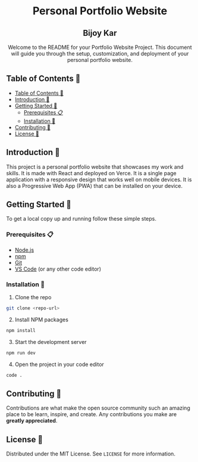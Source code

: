 <h1 align="center"> Personal Portfolio Website</h1>

<h2 align="center"> Bijoy Kar</h2>

<p align="center">
Welcome to the README for your Portfolio Website Project. This document will guide you through the setup, customization, and deployment of your personal portfolio website.
</p>

## Table of Contents 📑

- [Table of Contents 📑](#table-of-contents-)
- [Introduction 🚀](#introduction-)
- [Getting Started 🏁](#getting-started-)
  - [Prerequisites 📋](#prerequisites-)
  - [Installation 🔧](#installation-)
- [Contributing 🤝](#contributing-)
- [License 📝](#license-)

## Introduction 🚀

This project is a personal portfolio website that showcases my work and skills. It is made with React and deployed on Verce. It is a single page application with a responsive design that works well on mobile devices. It is also a Progressive Web App (PWA) that can be installed on your device.

## Getting Started 🏁

To get a local copy up and running follow these simple steps.

### Prerequisites 📋

- [Node.js](https://nodejs.org/en/)
- [npm](https://www.npmjs.com/)
- [Git](https://git-scm.com/)
- [VS Code](https://code.visualstudio.com/) (or any other code editor)

### Installation 🔧

1. Clone the repo

```sh
git clone <repo-url>
```

2. Install NPM packages

```sh
npm install
```

3. Start the development server

```sh
npm run dev
```

4. Open the project in your code editor

```sh
code .
```

## Contributing 🤝

Contributions are what make the open source community such an amazing place to be learn, inspire, and create. Any contributions you make are **greatly appreciated**.

## License 📝

Distributed under the MIT License. See `LICENSE` for more information.
